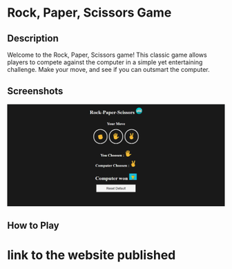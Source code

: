 # Rock, Paper, Scissors Game

## Description

Welcome to the Rock, Paper, Scissors game! This classic game allows players to compete against the computer in a simple yet entertaining challenge. Make your move, and see if you can outsmart the computer.

## Screenshots

![Game Screenshot](images/screenshot.png)

## How to Play

# link to the website published

